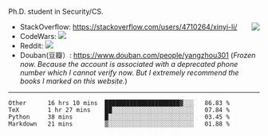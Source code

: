 Ph.D. student in Security/CS.

<img align="right" src="https://github-readme-stats.vercel.app/api?username=li-xin-yi&count_private=true&show_icons=true&hide_title=true&theme=tokyonight" />

- StackOverflow: https://stackoverflow.com/users/4710264/xinyi-li/
- CodeWars: [![](https://www.codewars.com/users/xy-li/badges/micro)](https://www.codewars.com/users/xy-li/)
- Reddit: [![](https://img.shields.io/reddit/user-karma/combined/xy-li?style=social)](https://www.reddit.com/user/xy-li/)
- Douban(豆瓣）: https://www.douban.com/people/yangzhou301  (*Frozen now. Because the account is associated with a deprecated phone number which I cannot verify now. But I extremely recommend the books I marked on this website.*)

---

<!--START_SECTION:waka-->
```text
Other      16 hrs 10 mins  █████████████████████▓░░░   86.83 % 
TeX        1 hr 27 mins    ██░░░░░░░░░░░░░░░░░░░░░░░   07.84 % 
Python     38 mins         █░░░░░░░░░░░░░░░░░░░░░░░░   03.45 % 
Markdown   21 mins         ▒░░░░░░░░░░░░░░░░░░░░░░░░   01.88 % 
```
<!--END_SECTION:waka-->
